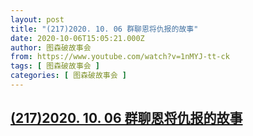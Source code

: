 ```yaml
---
layout: post
title: "(217)2020. 10. 06 群聊恩将仇报的故事"
date: 2020-10-06T15:05:21.000Z
author: 图森破故事会
from: https://www.youtube.com/watch?v=1nMYJ-tt-ck
tags: [ 图森破故事会 ]
categories: [ 图森破故事会 ]
---
```

<!--1601996721000-->
[(217)2020. 10. 06 群聊恩将仇报的故事](https://www.youtube.com/watch?v=1nMYJ-tt-ck)
------

<div>

</div>
